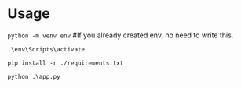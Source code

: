 # Usage

`python -m venv env`  #If you already created env, no need to write this.

`.\env\Scripts\activate`

`pip install -r ./requirements.txt`

`python .\app.py`
